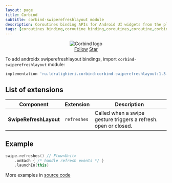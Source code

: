 ```yaml
---
layout: page
title: Corbind
subtitle: corbind-swiperefreshlayout module
description: Coroutines binding APIs for Android UI widgets from the platform and support libraries. Androidx swiperefreshlayout bindings.
tags: [coroutines binding,coroutine binding,coroutines,coroutine,corbind,kotlin,android,androidx,receivechannel,flow,data binding,androidx swiperefreshlayout bindings]
---
```


<div style="text-align: center">
    <img src="https://ldralighieri.github.io/Corbind/img/corbind.svg" alt="Corbind logo"/>
</div>

<script async defer src="https://buttons.github.io/buttons.js"></script>
<div style="text-align: center">
  <a class="github-button" href="https://github.com/LDRAlighieri" data-size="large" aria-label="Follow @LDRAlighieri on GitHub">Follow</a>
  <a class="github-button" href="https://github.com/LDRAlighieri/Corbind" data-icon="octicon-star" data-size="large" aria-label="Star LDRAlighieri/Corbind on GitHub">Star</a>
</div>

To add androidx swiperefreshlayout bindings, import `corbind-swiperefreshlayout` module:

```groovy
implementation 'ru.ldralighieri.corbind:corbind-swiperefreshlayout:1.3.0'
```

## List of extensions

Component | Extension | Description
--|---|--
**SwipeRefreshLayout** | `refreshes` | Called when a swipe gesture triggers a refresh. open or closed.


## Example

```kotlin
swipe.refreshes() // Flow<Unit>
    .onEach { /* handle refresh events */ }
    .launchIn(this)
```

More examples in [source code][source]

[source]: https://github.com/LDRAlighieri/Corbind/tree/master/corbind-swiperefreshlayout

